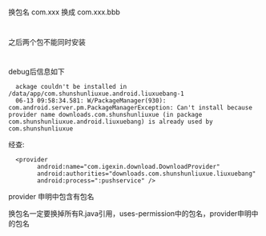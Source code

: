 ##
换包名
com.xxx 换成 com.xxx.bbb
#
之后两个包不能同时安装
#
debug后信息如下
      
      ackage couldn't be installed in /data/app/com.shunshunliuxue.android.liuxuebang-1
      06-13 09:58:34.581: W/PackageManager(930): com.android.server.pm.PackageManagerException: Can't install because provider name downloads.com.shunshunliuxue (in package com.shunshunliuxue.android.liuxuebang) is already used by com.shunshunliuxue

经查:
      
      <provider
            android:name="com.igexin.download.DownloadProvider"
            android:authorities="downloads.com.shunshunliuxue.liuxuebang"
            android:process=":pushservice" />
            
provider 申明中包含有包名


换包名一定要换掉所有R.java引用，uses-permission中的包名，provider申明中的包名
